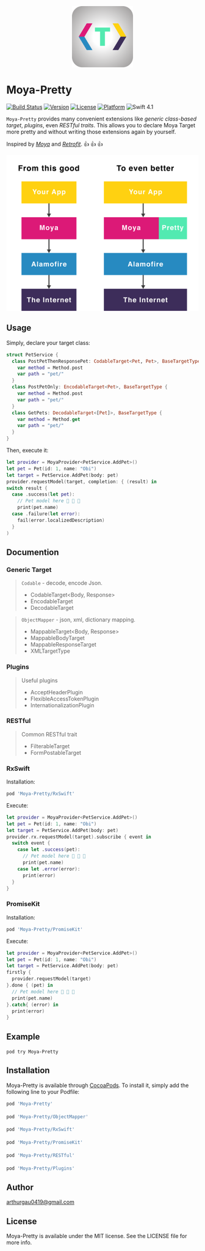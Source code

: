 <p align="center">
<img height="160" src="web/logo_github.png" />
</p>

# Moya-Pretty

[![Build Status](https://travis-ci.org/arthurgau0419/Moya-Pretty.svg?branch=master)](https://travis-ci.org/arthurgau0419/Moya-Pretty)
[![Version](https://img.shields.io/cocoapods/v/Moya-Pretty.svg?style=flat)](https://cocoapods.org/pods/Moya-Pretty)
[![License](https://img.shields.io/cocoapods/l/Moya-Pretty.svg?style=flat)](https://cocoapods.org/pods/Moya-Pretty)
[![Platform](https://img.shields.io/cocoapods/p/Moya-Pretty.svg?style=flat)](https://cocoapods.org/pods/Moya-Pretty)
![Swift 4.1](https://img.shields.io/badge/Swift-4.1-blue.svg)

`Moya-Pretty` provides many convenient extensions like *generic class-based target*, *plugins*, even *RESTful traits*. This allows you to declare Moya Target more pretty and without writing those extensions again by yourself. 

Inspired by [*Moya*](https://github.com/Moya/Moya) and [*Retrofit*](https://github.com/square/retrofit). 👍 👍 👍

![Moya-Pretty Overview](web/diagram.jpg)

## Usage
Simply, declare your target class:
```swift
struct PetService {  
  class PostPetThenResponsePet: CodableTarget<Pet, Pet>, BaseTargetType {
    var method = Method.post
    var path = "pet/"    
  }
  class PostPetOnly: EncodableTarget<Pet>, BaseTargetType {
    var method = Method.post
    var path = "pet/"    
  }
  class GetPets: DecodableTarget<[Pet]>, BaseTargetType {
    var method = Method.get
    var path = "pet/"    
  }
}
```

Then, execute it:
```swift
let provider = MoyaProvider<PetService.AddPet>() 
let pet = Pet(id: 1, name: "Obi")
let target = PetService.AddPet(body: pet)
provider.requestModel(target, completion: { (result) in
switch result {
  case .success(let pet):
    // Pet model here 🎉 🎉 🎉
    print(pet.name)
  case .failure(let error):
    fail(error.localizedDescription)
  }
)

```

## Documention

### Generic<T> Target

> `Codable` - decode, encode Json.
>
> - CodableTarget<Body, Response>
> - EncodableTarget<Body>
> - DecodableTarget<Response>

> `ObjectMapper` - json, xml, dictionary mapping.
> - MappableTarget<Body, Response>
> - MappableBodyTarget<Body>
> - MappableResponseTarget<Response>
> - XMLTargetType

### Plugins
>  Useful plugins
>
> - AcceptHeaderPlugin
> - FlexibleAccessTokenPlugin
> - InternationalizationPlugin

### RESTful
>  Common RESTful trait
>
> - FilterableTarget
> - FormPostableTarget

### RxSwift
Installation:
```ruby
pod 'Moya-Pretty/RxSwift'
```
Execute:
```swift
let provider = MoyaProvider<PetService.AddPet>() 
let pet = Pet(id: 1, name: "Obi")
let target = PetService.AddPet(body: pet)
provider.rx.requestModel(target).subscribe { event in
  switch event {
    case let .success(pet):
      // Pet model here 🎉 🎉 🎉
      print(pet.name)
    case let .error(error):
      print(error)
  }
}
```

### PromiseKit
Installation:
```ruby
pod 'Moya-Pretty/PromiseKit'
```
Execute:
```swift
let provider = MoyaProvider<PetService.AddPet>() 
let pet = Pet(id: 1, name: "Obi")
let target = PetService.AddPet(body: pet)
firstly {
  provider.requestModel(target)
}.done { (pet) in
  // Pet model here 🎉 🎉 🎉
  print(pet.name)
}.catch{ (error) in
  print(error)
}
```


## Example
`pod try Moya-Pretty`

## Installation

Moya-Pretty is available through [CocoaPods](https://cocoapods.org). To install
it, simply add the following line to your Podfile:

```ruby
pod 'Moya-Pretty'

pod 'Moya-Pretty/ObjectMapper'

pod 'Moya-Pretty/RxSwift'

pod 'Moya-Pretty/PromiseKit'

pod 'Moya-Pretty/RESTful'

pod 'Moya-Pretty/Plugins'

```

## Author

arthurgau0419@gmail.com

## License

Moya-Pretty is available under the MIT license. See the LICENSE file for more info.
